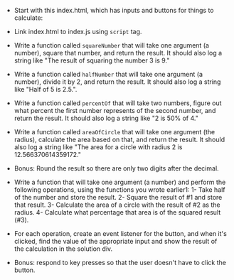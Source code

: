 - Start with this index.html, which has inputs and buttons for things to calculate: 

- Link index.html to index.js using `script` tag.

- Write a function called `squareNumber` that will take one argument (a number), square that number, and return the result. It should also log a string like "The result of squaring the number 3 is 9."

- Write a function called `halfNumber` that will take one argument (a number), divide it by 2, and return the result. It should also log a string like "Half of 5 is 2.5.".

- Write a function called `percentOf` that will take two numbers, figure out what percent the first number represents of the second number, and return the result. It should also log a string like "2 is 50% of 4."

- Write a function called `areaOfCircle` that will take one argument (the radius), calculate the area based on that, and return the result. It should also log a string like "The area for a circle with radius 2 is 12.566370614359172."

- Bonus: Round the result so there are only two digits after the decimal.

- Write a function that will take one argument (a number) and perform the following operations, using the functions you wrote earlier1:
  1- Take half of the number and store the result.
  2- Square the result of #1 and store that result.
  3- Calculate the area of a circle with the result of #2 as the radius.
  4- Calculate what percentage that area is of the squared result (#3).

- For each operation, create an event listener for the button, and when it's clicked, find the value of the appropriate input and show the result of the calculation in the solution div.

- Bonus: respond to key presses so that the user doesn't have to click the button.